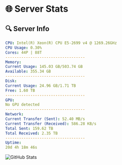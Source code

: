 # 🌐 Server Stats
## 🔍 Server Info
```yaml
CPU: Intel(R) Xeon(R) CPU E5-2699 v4 @ 1269.26GHz
CPU Usage: 0.30%
Cores: 44P | 88T
-----------------------------------
Memory:
Current Usage: 145.03 GB/503.74 GB
Available: 355.34 GB
-----------------------------------
Disk:
Current Usage: 24.96 GB/1.71 TB
Free: 1.60 TB
-----------------------------------
GPU:
No GPU detected
-----------------------------------
Network:
Current Transfer (Sent): 52.40 MB/s
Current Transfer (Received): 586.28 KB/s
Total Sent: 159.62 TB
Total Received: 2.35 TB
-----------------------------------
Uptime:
20d 4h 18m 46s
```
![GitHub Stats](https://img.shields.io/badge/Updated-2025-02-28_03:02:04-blue)